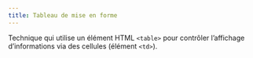 ```yaml
---
title: Tableau de mise en forme
---
```


Technique qui utilise un élément HTML `<table>` pour contrôler l’affichage d’informations via des cellules (élément `<td>`).

